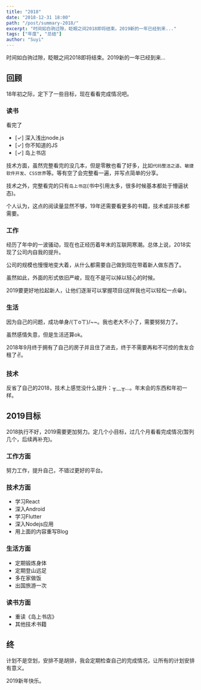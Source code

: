 ```yaml
---
title: "2018"
date: "2018-12-31 18:00"
path: "/post/summary-2018/"
excerpt: "时间如白驹过隙，眨眼之间2018即将结束。2019新的一年已经到来..."
tags: ["年度", "总结"]
author: "Suyi"
---
```


时间如白驹过隙，眨眼之间2018即将结束。2019新的一年已经到来...

## 回顾

18年初之际，定下了一些目标，现在看看完成情况吧。

### 读书

看完了

- [✓] 深入浅出node.js
- [✓] 你不知道的JS
- [✓] 岛上书店

技术方面，虽然完整看完的没几本，但是零散也看了好多，比如`代码整洁之道`、`敏捷软件开发`、`CSS世界`等。等有空了会完整看一遍，并写点简单的分享。

技术之外，完整看完的只有`岛上书店`(书中引用太多，很多时候基本都处于懵逼状态)。

个人认为，这点的阅读量显然不够，19年还需要看更多的书籍，技术或非技术都需要。

### 工作

经历了年中的一波骚动，现在也正经历着年末的互联网寒潮。总体上说，2018实现了公司内自我的提升。

公司的规模也慢慢地变大着，从什么都需要自己做到现在带着新人做东西了。

虽然如此，外面的形式依旧严峻，现在不是可以掉以轻心的时候。

2019要更好地拉起新人，让他们逐渐可以掌握项目(这样我也可以轻松一点😁)。

### 生活

因为自己的问题，成功单身/(ㄒoㄒ)/~~。我也老大不小了，需要努努力了。

虽然感情失意，但是生活还算ok。

2018年9月终于拥有了自己的房子并且住了进去，终于不需要再和不可控的舍友合租了✌️。

### 技术

反省了自己的2018，技术上感觉没什么提升：╥﹏╥...。年末会的东西和年初一样。

## 2019目标

2018执行不好，2019需要更加努力。定几个小目标，过几个月看看完成情况(暂列几个，后续再补充)。

### 工作方面

努力工作，提升自己，不错过更好的平台。

### 技术方面

- 学习React
- 深入Android
- 学习Flutter
- 深入Nodejs应用
- 用上面的内容重写Blog

### 生活方面

- 定期锻炼身体
- 定期登山远足
- 多在家做饭
- 出国旅游一次

### 读书方面

- 重读《岛上书店》
- 其他技术书籍

## 终

计划不是空划，安排不是胡排，我会定期检查自己的完成情况，让所有的计划安排有意义。

2019新年快乐。
